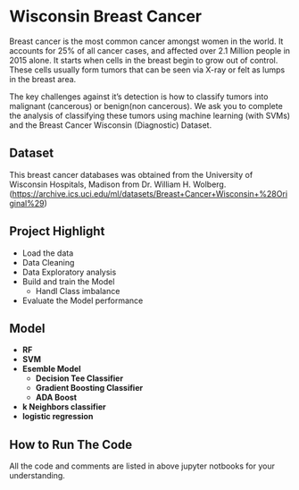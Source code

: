 # Wisconsin Breast Cancer 
Breast cancer is the most common cancer amongst women in the world. It accounts for 25% of all cancer cases, and affected over 2.1 Million people in 2015 alone. It starts when cells in the breast begin to grow out of control. These cells usually form tumors that can be seen via X-ray or felt as lumps in the breast area.

The key challenges against it’s detection is how to classify tumors into malignant (cancerous) or benign(non cancerous). We ask you to complete the analysis of classifying these tumors using machine learning (with SVMs) and the Breast Cancer Wisconsin (Diagnostic) Dataset.

## Dataset
This breast cancer databases was obtained from the University of Wisconsin Hospitals, Madison from Dr. William H. Wolberg.
(https://archive.ics.uci.edu/ml/datasets/Breast+Cancer+Wisconsin+%28Original%29)

## Project Highlight
- Load the data  
- Data Cleaning
- Data Exploratory analysis 
- Build and train the Model
  - Handl Class imbalance
- Evaluate the Model performance

## Model
- **RF**
- **SVM**
- **Esemble Model**
  - **Decision Tee Classifier**
  - **Gradient Boosting Classifier**
  - **ADA Boost**
- **k Neighbors classifier**
- **logistic regression** 

## How to Run The Code
All the code and comments are listed in above jupyter notbooks for your understanding.
